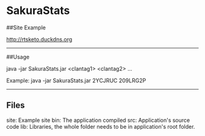 # SakuraStats

##Site Example

http://rtsketo.duckdns.org

___

##Usage

java -jar SakuraStats.jar \<clantag1\> \<clantag2\> ...

Example: java -jar SakuraStats.jar 2YCJRUC 209LRG2P

___


## Files

site: Example site
bin: The application compiled
src: Application's source code
lib: Libraries, the whole folder needs to be in application's root folder.